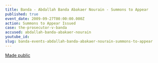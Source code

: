 ```yaml
---
title: Banda - Abdallah Banda Abakaer Nourain - Summons to Appear
published: true
event_date: 2009-09-27T00:00:00.000Z
action: Summons to Appear Issued
case: the-prosecutor-v-banda
accused: abdallah-banda-abakaer-nourain
youtube_id:
slug: banda-events-abdallah-banda-abakaer-nourain-summons-to-appear
---
```



[Made public](https://www.icc-cpi.int/Pages/record.aspx?docNo=ICC-02/05-03/09)